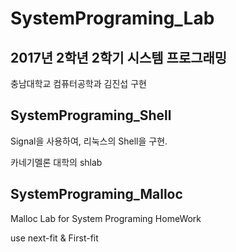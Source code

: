 # SystemPrograming_Lab

## 2017년 2학년 2학기 시스템 프로그래밍

충남대학교 컴퓨터공학과 김진섭 구현

## SystemPrograming_Shell

Signal을 사용하여, 리눅스의 Shell을 구현.

카네기멜론 대학의 shlab


## SystemPrograming_Malloc

Malloc Lab
for System Programing HomeWork

use next-fit & First-fit

